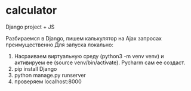 # calculator
Django project + JS

Разбираемся в Django, пишем калькулятор на Ajax запросах преимущественно
Для запуска локально:
  1. Насраиваем виртуальную среду (python3 -m venv venv) и активируем ее (source venv/bin/activate). Pycharm сам ее создаст.
  2. pip install Django
  3. python manage.py runserver
  4. проверяем localhost:8000
